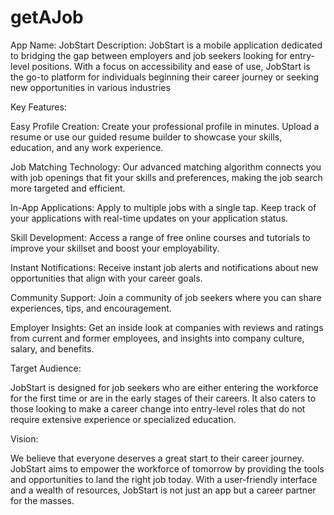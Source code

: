 # getAJob
App Name: JobStart  Description:  JobStart is a mobile application dedicated to bridging the gap between employers and job seekers looking for entry-level positions. With a focus on accessibility and ease of use, JobStart is the go-to platform for individuals beginning their career journey or seeking new opportunities in various industries

Key Features:

Easy Profile Creation: Create your professional profile in minutes. Upload a resume or use our guided resume builder to showcase your skills, education, and any work experience.

Job Matching Technology: Our advanced matching algorithm connects you with job openings that fit your skills and preferences, making the job search more targeted and efficient.

In-App Applications: Apply to multiple jobs with a single tap. Keep track of your applications with real-time updates on your application status.

Skill Development: Access a range of free online courses and tutorials to improve your skillset and boost your employability.

Instant Notifications: Receive instant job alerts and notifications about new opportunities that align with your career goals.

Community Support: Join a community of job seekers where you can share experiences, tips, and encouragement.

Employer Insights: Get an inside look at companies with reviews and ratings from current and former employees, and insights into company culture, salary, and benefits.

Target Audience:

JobStart is designed for job seekers who are either entering the workforce for the first time or are in the early stages of their careers. It also caters to those looking to make a career change into entry-level roles that do not require extensive experience or specialized education.

Vision:

We believe that everyone deserves a great start to their career journey. JobStart aims to empower the workforce of tomorrow by providing the tools and opportunities to land the right job today. With a user-friendly interface and a wealth of resources, JobStart is not just an app but a career partner for the masses.
